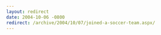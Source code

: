 ```yaml
---
layout: redirect
date: 2004-10-06 -0800
redirect: /archive/2004/10/07/joined-a-soccer-team.aspx/
---
```

